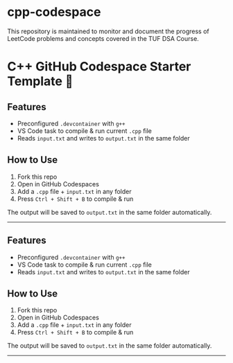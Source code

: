 # cpp-codespace
This repository is maintained to monitor and document the progress of LeetCode problems and concepts covered in the TUF DSA Course.

# C++ GitHub Codespace Starter Template 🚀

## Features
- Preconfigured `.devcontainer` with `g++`
- VS Code task to compile & run current `.cpp` file
- Reads `input.txt` and writes to `output.txt` in the same folder

## How to Use
1. Fork this repo
2. Open in GitHub Codespaces
3. Add a `.cpp` file + `input.txt` in any folder
4. Press `Ctrl + Shift + B` to compile & run

The output will be saved to `output.txt` in the same folder automatically.

---

## Features
- Preconfigured `.devcontainer` with `g++`
- VS Code task to compile & run current `.cpp` file
- Reads `input.txt` and writes to `output.txt` in the same folder

## How to Use
1. Fork this repo
2. Open in GitHub Codespaces
3. Add a `.cpp` file + `input.txt` in any folder
4. Press `Ctrl + Shift + B` to compile & run

The output will be saved to `output.txt` in the same folder automatically.

---
